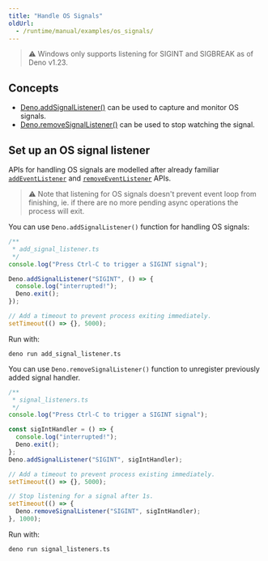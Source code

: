 ```yaml
---
title: "Handle OS Signals"
oldUrl:
  - /runtime/manual/examples/os_signals/
---
```


> ⚠️ Windows only supports listening for SIGINT and SIGBREAK as of Deno v1.23.

## Concepts

- [Deno.addSignalListener()](https://docs.deno.com/api/deno/~/Deno.addSignalListener)
  can be used to capture and monitor OS signals.
- [Deno.removeSignalListener()](https://docs.deno.com/api/deno/~/Deno.removeSignalListener)
  can be used to stop watching the signal.

## Set up an OS signal listener

APIs for handling OS signals are modelled after already familiar
[`addEventListener`](https://developer.mozilla.org/en-US/docs/Web/API/EventTarget/addEventListener)
and
[`removeEventListener`](https://developer.mozilla.org/en-US/docs/Web/API/EventTarget/removeEventListener)
APIs.

> ⚠️ Note that listening for OS signals doesn't prevent event loop from
> finishing, ie. if there are no more pending async operations the process will
> exit.

You can use `Deno.addSignalListener()` function for handling OS signals:

```ts
/**
 * add_signal_listener.ts
 */
console.log("Press Ctrl-C to trigger a SIGINT signal");

Deno.addSignalListener("SIGINT", () => {
  console.log("interrupted!");
  Deno.exit();
});

// Add a timeout to prevent process exiting immediately.
setTimeout(() => {}, 5000);
```

Run with:

```shell
deno run add_signal_listener.ts
```

You can use `Deno.removeSignalListener()` function to unregister previously
added signal handler.

```ts
/**
 * signal_listeners.ts
 */
console.log("Press Ctrl-C to trigger a SIGINT signal");

const sigIntHandler = () => {
  console.log("interrupted!");
  Deno.exit();
};
Deno.addSignalListener("SIGINT", sigIntHandler);

// Add a timeout to prevent process existing immediately.
setTimeout(() => {}, 5000);

// Stop listening for a signal after 1s.
setTimeout(() => {
  Deno.removeSignalListener("SIGINT", sigIntHandler);
}, 1000);
```

Run with:

```shell
deno run signal_listeners.ts
```
